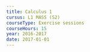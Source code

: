 ```yaml
---
title: Calculus 1
cursus: L1 MASS (S2)
courseType: Exercise sessions
courseHours: 15
year: 2016-2017
date: 2017-01-01
---
```

